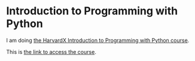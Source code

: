 # Introduction to Programming with Python

I am doing [the HarvardX Introduction to Programming with Python course](https://www.edx.org/course/cs50s-introduction-to-programming-with-python). 

This is [the link to access the course](https://learning.edx.org/course/course-v1:HarvardX+CS50P+Python/home).

